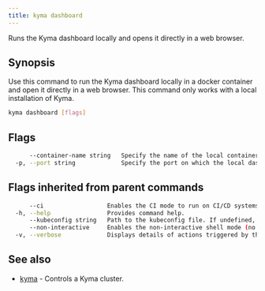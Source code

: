 ```yaml
---
title: kyma dashboard
---
```


Runs the Kyma dashboard locally and opens it directly in a web browser.

## Synopsis

Use this command to run the Kyma dashboard locally in a docker container and open it directly in a web browser. This command only works with a local installation of Kyma.

```bash
kyma dashboard [flags]
```

## Flags

```bash
      --container-name string   Specify the name of the local container. (default "kyma-dashboard")
  -p, --port string             Specify the port on which the local dashboard will be exposed. (default "3001")
```

## Flags inherited from parent commands

```bash
      --ci                  Enables the CI mode to run on CI/CD systems. It avoids any user interaction (such as no dialog prompts) and ensures that logs are formatted properly in log files (such as no spinners for CLI steps).
  -h, --help                Provides command help.
      --kubeconfig string   Path to the kubeconfig file. If undefined, Kyma CLI uses the KUBECONFIG environment variable, or falls back "/$HOME/.kube/config".
      --non-interactive     Enables the non-interactive shell mode (no colorized output, no spinner)
  -v, --verbose             Displays details of actions triggered by the command.
```

## See also

* [kyma](kyma.md)	 - Controls a Kyma cluster.

